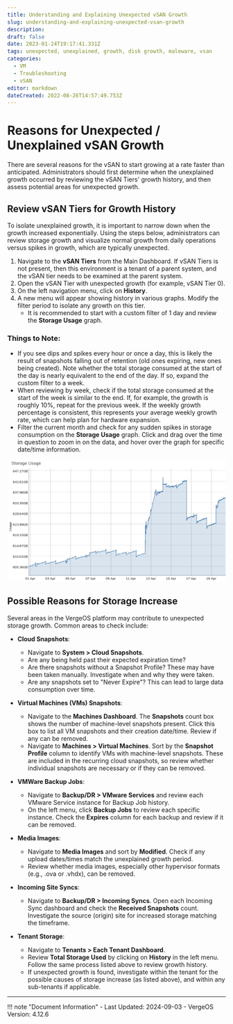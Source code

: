 ```yaml
---
title: Understanding and Explaining Unexpected vSAN Growth
slug: understanding-and-explaining-unexpected-vsan-growth
description: 
draft: false
date: 2023-01-24T19:17:41.331Z
tags: unexpected, unexplained, growth, disk growth, maleware, vsan
categories:
  - VM
  - Troubleshooting
  - vSAN
editor: markdown
dateCreated: 2022-08-26T14:57:49.753Z
---
```


# Reasons for Unexpected / Unexplained vSAN Growth

There are several reasons for the vSAN to start growing at a rate faster than anticipated. Administrators should first determine when the unexplained growth occurred by reviewing the vSAN Tiers' growth history, and then assess potential areas for unexpected growth.

## Review vSAN Tiers for Growth History

To isolate unexplained growth, it is important to narrow down when the growth increased exponentially. Using the steps below, administrators can review storage growth and visualize normal growth from daily operations versus spikes in growth, which are typically unexpected.

1. Navigate to the **vSAN Tiers** from the Main Dashboard. If vSAN Tiers is not present, then this environment is a tenant of a parent system, and the vSAN tier needs to be examined at the parent system.
2. Open the vSAN Tier with unexpected growth (for example, vSAN Tier 0).
3. On the left navigation menu, click on **History**.
4. A new menu will appear showing history in various graphs. Modify the filter period to isolate any growth on this tier.
   - It is recommended to start with a custom filter of 1 day and review the **Storage Usage** graph.

### Things to Note:

- If you see dips and spikes every hour or once a day, this is likely the result of snapshots falling out of retention (old ones expiring, new ones being created). Note whether the total storage consumed at the start of the day is nearly equivalent to the end of the day. If so, expand the custom filter to a week.
- When reviewing by week, check if the total storage consumed at the start of the week is similar to the end. If, for example, the growth is roughly 10%, repeat for the previous week. If the weekly growth percentage is consistent, this represents your average weekly growth rate, which can help plan for hardware expansion.
- Filter the current month and check for any sudden spikes in storage consumption on the **Storage Usage** graph. Click and drag over the time in question to zoom in on the data, and hover over the graph for specific date/time information.

![vsan_unexpected_growth.png](/docs/public/vsan_unexpected_growth.png)

## Possible Reasons for Storage Increase

Several areas in the VergeOS platform may contribute to unexpected storage growth. Common areas to check include:

- **Cloud Snapshots**:
  - Navigate to **System > Cloud Snapshots**.
  - Are any being held past their expected expiration time?
  - Are there snapshots without a Snapshot Profile? These may have been taken manually. Investigate when and why they were taken.
  - Are any snapshots set to "Never Expire"? This can lead to large data consumption over time.
  
- **Virtual Machines (VMs) Snapshots**:
  - Navigate to the **Machines Dashboard**. The **Snapshots** count box shows the number of machine-level snapshots present. Click this box to list all VM snapshots and their creation date/time. Review if any can be removed.
  - Navigate to **Machines > Virtual Machines**. Sort by the **Snapshot Profile** column to identify VMs with machine-level snapshots. These are included in the recurring cloud snapshots, so review whether individual snapshots are necessary or if they can be removed.

- **VMWare Backup Jobs**:
  - Navigate to **Backup/DR > VMware Services** and review each VMware Service instance for Backup Job history.
  - On the left menu, click **Backup Jobs** to review each specific instance. Check the **Expires** column for each backup and review if it can be removed.

- **Media Images**:
  - Navigate to **Media Images** and sort by **Modified**. Check if any upload dates/times match the unexplained growth period.
  - Review whether media images, especially other hypervisor formats (e.g., .ova or .vhdx), can be removed.

- **Incoming Site Syncs**:
  - Navigate to **Backup/DR > Incoming Syncs**. Open each Incoming Sync dashboard and check the **Received Snapshots** count. Investigate the source (origin) site for increased storage matching the timeframe.

- **Tenant Storage**:
  - Navigate to **Tenants > Each Tenant Dashboard**.
  - Review **Total Storage Used** by clicking on **History** in the left menu. Follow the same process listed above to review growth history.
  - If unexpected growth is found, investigate within the tenant for the possible causes of storage increase (as listed above), and within any sub-tenants if applicable.

---

!!! note "Document Information"
    - Last Updated: 2024-09-03
    - VergeOS Version: 4.12.6
